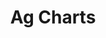 ---
slug: ag-charts
version: v1.251
title: Ag Charts
tags: ['Windmill', 'App', 'Postgres']
image: ./ag-charts.png
description: The Ag Charts component integrates the Ag Charts library, enabling the visualization of data through various chart types. This component is designed to offer a flexible and powerful way to display data graphically within the application.
features:
  [
    'Chart Display: Leverages the Ag Charts library to present data in a visually appealing chart format.',
    'Diverse Chart Types: Supports multiple chart types including Bar, Line, Scatter, and both Area & Range Bar that are exclusive to Enterprise Edition (because Ag Charts key needed).'
  ]
docs: /docs/apps/app_configuration_settings/agcharts
---